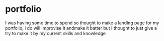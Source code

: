 # portfolio
I was having some time to spend so thought to make a landing page for my portfolio, i do will improvise it andmake it batter but I thought to just give a try to make it by my current skills and knowledge 
